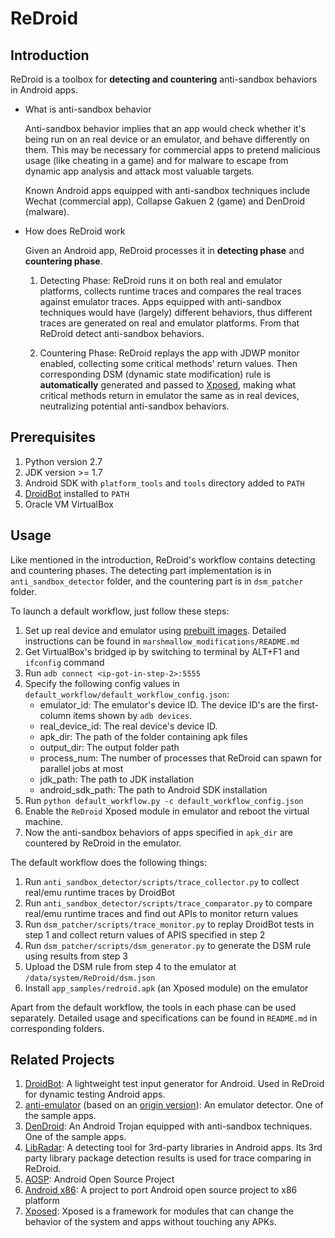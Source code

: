 # ReDroid

## Introduction

ReDroid is a toolbox for **detecting and countering** anti-sandbox behaviors in Android apps.

* What is anti-sandbox behavior

    Anti-sandbox behavior implies that an app would check whether it's being run on an real device or an emulator, and behave differently on them. This may be necessary for commercial apps to pretend malicious usage (like cheating in a game) and for malware to escape from dynamic app analysis and attack most valuable targets.

    Known Android apps equipped with anti-sandbox techniques include Wechat (commercial app), Collapse Gakuen 2 (game) and DenDroid (malware).

* How does ReDroid work

    Given an Android app, ReDroid processes it in **detecting phase** and **countering phase**.

    1. Detecting Phase: ReDroid runs it on both real and emulator platforms, collects runtime traces and compares the real traces against emulator traces. Apps equipped with anti-sandbox techniques would have (largely) different behaviors, thus different traces are generated on real and emulator platforms. From that ReDroid detect anti-sandbox behaviors.

    2. Countering Phase: ReDroid replays the app with JDWP monitor enabled, collecting some critical methods' return values. Then corresponding DSM (dynamic state modification) rule is **automatically** generated and passed to [Xposed][xposed], making what critical methods return in emulator the same as in real devices, neutralizing potential anti-sandbox behaviors.

## Prerequisites

1. Python version 2.7
2. JDK version >= 1.7
3. Android SDK with `platform_tools` and `tools` directory added to `PATH`
4. [DroidBot][droidbot] installed to `PATH`
5. Oracle VM VirtualBox


## Usage

Like mentioned in the introduction, ReDroid's workflow contains detecting and countering phases. The detecting part implementation is in `anti_sandbox_detector` folder, and the countering part is in `dsm_patcher` folder.

To launch a default workflow, just follow these steps:

1. Set up real device and emulator using [prebuilt images][prebuilt-imgs]. Detailed instructions can be found in `marshmallow_modifications/README.md`
2. Get VirtualBox's bridged ip by switching to terminal by ALT+F1 and `ifconfig` command
3. Run `adb connect <ip-got-in-step-2>:5555`
4. Specify the following config values in `default_workflow/default_workflow_config.json`:
    * emulator_id: The emulator's device ID. The device ID's are the first-column items shown by `adb devices`.
    * real_device_id: The real device's device ID.
    * apk_dir: The path of the folder containing apk files
    * output_dir: The output folder path
    * process_num: The number of processes that ReDroid can spawn for parallel jobs at most
    * jdk_path: The path to JDK installation
    * android_sdk_path: The path to Android SDK installation
5. Run `python default_workflow.py -c default_workflow_config.json`
6. Enable the `ReDroid` Xposed module in emulator and reboot the virtual machine.
7. Now the anti-sandbox behaviors of apps specified in `apk_dir` are countered by ReDroid in the emulator.


The default workflow does the following things:

1. Run `anti_sandbox_detector/scripts/trace_collector.py` to collect real/emu runtime traces by DroidBot
2. Run `anti_sandbox_detector/scripts/trace_comparator.py` to compare real/emu runtime traces and find out APIs to monitor return values
3. Run `dsm_patcher/scripts/trace_monitor.py` to replay DroidBot tests in step 1 and collect return values of APIS specified in step 2
4. Run `dsm_patcher/scripts/dsm_generator.py` to generate the DSM rule using results from step 3
5. Upload the DSM rule from step 4 to the emulator at `/data/system/ReDroid/dsm.json`
6. Install `app_samples/redroid.apk` (an Xposed module) on the emulator

Apart from the default workflow, the tools in each phase can be used separately. Detailed usage and specifications can be found in `README.md` in corresponding folders.

## Related Projects

1. [DroidBot][droidbot]: A lightweight test input generator for Android. Used in ReDroid for dynamic testing Android apps.
2. [anti-emulator][anti-emulator] (based on an [origin version][anti-emulator-origin]): An emulator detector. One of the sample apps.
3. [DenDroid][dendroid]: An Android Trojan equipped with anti-sandbox techniques. One of the sample apps.
4. [LibRadar][libradar]: A detecting tool for 3rd-party libraries in Android apps. Its 3rd party library package detection results is used for trace comparing in ReDroid.
5. [AOSP][aosp]: Android Open Source Project
6. [Android x86][andx86]: A project to port Android open source project to x86 platform
7. [Xposed][xposed]: Xposed is a framework for modules that can change the behavior of the system and apps without touching any APKs.

[droidbot]: https://github.com/honeynet/droidbot
[anti-emulator]: https://github.com/yzygitzh/anti-emulator
[anti-emulator-origin]: https://github.com/strazzere/anti-emulator
[aosp]: https://source.android.com/
[andx86]: http://www.android-x86.org/
[dendroid]: https://github.com/yzygitzh/dendroid_apk
[libradar]: https://github.com/pkumza/LibRadar
[prebuilt-imgs]: https://www.dropbox.com/s/yieoxl9i4chzg4x/ReDroid_img.tar.gz?dl=0
[xposed]: http://repo.xposed.info/
